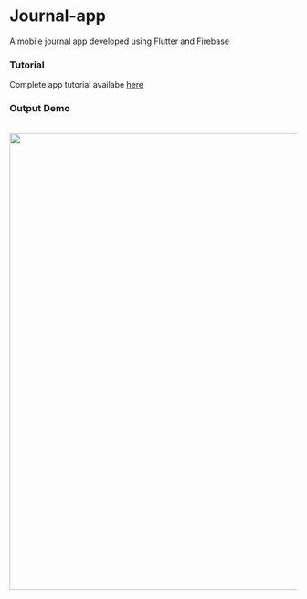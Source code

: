# Journal-app
A mobile journal app developed using Flutter and Firebase

### Tutorial
Complete app tutorial availabe <a href="https://youtube.com/playlist?list=PLiUQfgOot8odqYkyvVNHk-f_zkZmQRymS">here</a>

### Output Demo
<br>
<img src="screenshots/journy.gif", width=800, height=auto>
